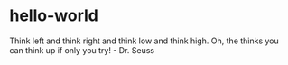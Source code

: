 # hello-world

Think left and think right and think low and think high. Oh, the thinks you can think up if only you try! - Dr. Seuss
